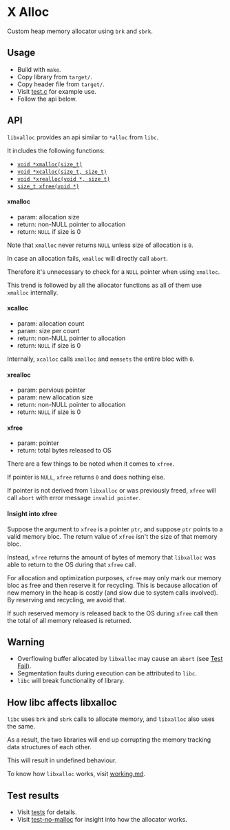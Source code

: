 # X Alloc
Custom heap memory allocator using `brk` and `sbrk`.

## Usage
- Build with `make`.
- Copy library from `target/`.
- Copy header file from `target/`.
- Visit [test.c](tests/test.c) for example use.
- Follow the api below.

## API
`libxalloc` provides an api similar to `*alloc` from `libc`.

It includes the following functions:
- [`void *xmalloc(size_t)`](#xmalloc)
- [`void *xcalloc(size_t, size_t)`](#xcalloc)
- [`void *xrealloc(void *, size_t)`](#xrealloc)
- [`size_t xfree(void *)`](#xfree)

#### xmalloc
- param: allocation size
- return: non-NULL pointer to allocation
- return: `NULL` if size is 0

Note that `xmalloc` never returns `NULL` unless size of allocation is `0`.

In case an allocation fails, `xmalloc` will directly call `abort`.

Therefore it's unnecessary to check for a `NULL` pointer when using `xmalloc`.

This trend is followed by all the allocator functions as all of them use `xmalloc` internally.

#### xcalloc
- param: allocation count
- param: size per count
- return: non-NULL pointer to allocation
- return: `NULL` if size is 0

Internally, `xcalloc` calls `xmalloc` and `memsets` the entire bloc with `0`.

#### xrealloc
- param: pervious pointer
- param: new allocation size
- return: non-NULL pointer to allocation
- return: `NULL` if size is 0

#### xfree
- param: pointer
- return: total bytes released to OS

There are a few things to be noted when it comes to `xfree`.

If pointer is `NULL`, `xfree` returns `0` and does nothing else.

If pointer is not derived from `libxalloc` or was previously freed, `xfree` will call `abort` with error message `invalid pointer`.

#### Insight into xfree
Suppose the argument to `xfree` is a pointer `ptr`, and suppose `ptr` points to a valid memory bloc.
The return value of `xfree` isn't the size of that memory bloc.

Instead, `xfree` returns the amount of bytes of memory that `libxalloc` was able to return to the OS during that `xfree` call.

For allocation and optimization purposes, `xfree` may only mark our memory bloc as free and then reserve it for recycling.
This is because allocation of new memory in the heap is costly (and slow due to system calls involved).
By reserving and recycling, we avoid that.

If such reserved memory is released back to the OS during `xfree` call then the total of all memory released is returned.

## Warning
- Overflowing buffer allocated by `libxalloc` may cause an `abort` (see [Test Fail](tests/README.md#test-fail-results)).
- Segmentation faults during execution can be attributed to `libc`.
- `libc` will break functionality of library.

## How libc affects libxalloc
`libc` uses `brk` and `sbrk` calls to allocate memory, and `libxalloc` also uses the same.

As a result, the two libraries will end up corrupting the memory tracking data structures of each other.

This will result in undefined behaviour.

To know how `libxalloc` works, visit [working.md](docs/working.md).

## Test results
- Visit [tests](tests/README.md) for details.
- Visit [test-no-malloc](tests/README.md#test-no-malloc-results) for insight into how the allocator works.
